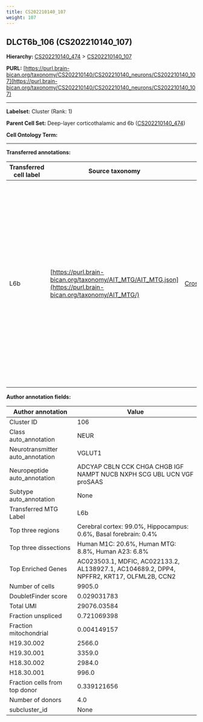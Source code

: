 ```yaml
---
title: CS202210140_107
weight: 107
---
```

## DLCT6b_106 (CS202210140_107)
<b>Hierarchy: </b>
[CS202210140_474](../CS202210140_474) >
[CS202210140_107](../CS202210140_107)

**PURL:** [https://purl.brain-bican.org/taxonomy/CS202210140/CS202210140_neurons/CS202210140_107](https://purl.brain-bican.org/taxonomy/CS202210140/CS202210140_neurons/CS202210140_107)

---


**Labelset:** Cluster (Rank: 1)

**Parent Cell Set:** Deep-layer corticothalamic and 6b ([CS202210140_474](../CS202210140_474))



**Cell Ontology Term:** 

[MARKER GENES.]: #


---

[TRANSFERRED ANNOTATIONS.]: #


**Transferred annotations:**

| Transferred cell label | Source taxonomy | Source node accession | Algorithm name | Comment |
|------------------------|-----------------|-----------------------|----------------|---------|
|L6b|[https://purl.brain-bican.org/taxonomy/AIT_MTG/AIT_MTG.json](https://purl.brain-bican.org/taxonomy/AIT_MTG/)|[CrossArea_subclass:7b6e7cc097](https://purl.brain-bican.org/taxonomy/AIT_MTG/CrossArea_subclass_7b6e7cc097)||We performed PCA (50 components) on our full dataset, trained a random forest classifier (scikit-learn, class_ weight=‘balanced’, max_depth=50) on the MTG labels, and then predicted labels for all cells. We labeled each cluster with the mode of its constituent cells if two conditions were met: more than 0.8 of predicted labels matched the mode, and the mean probability of these pre- dictions was greater than 0.8.|

[AUTHOR ANNOTATION FIELDS.]: #


**Author annotation fields:**

| Author annotation | Value |
|-------------------|-------|
|Cluster ID|106|
|Class auto_annotation|NEUR|
|Neurotransmitter auto_annotation|VGLUT1|
|Neuropeptide auto_annotation|ADCYAP CBLN CCK CHGA CHGB IGF NAMPT NUCB NXPH SCG UBL UCN VGF proSAAS|
|Subtype auto_annotation|None|
|Transferred MTG Label|L6b|
|Top three regions|Cerebral cortex: 99.0%, Hippocampus: 0.6%, Basal forebrain: 0.4%|
|Top three dissections|Human M1C: 20.6%, Human MTG: 8.8%, Human A23: 6.8%|
|Top Enriched Genes|AC023503.1, MDFIC, AC022133.2, AL138927.1, AC104689.2, DPP4, NPFFR2, KRT17, OLFML2B, CCN2|
|Number of cells|9905.0|
|DoubletFinder score|0.029031783|
|Total UMI|29076.03584|
|Fraction unspliced|0.721069398|
|Fraction mitochondrial|0.004149157|
|H19.30.002|2566.0|
|H19.30.001|3359.0|
|H18.30.002|2984.0|
|H18.30.001|996.0|
|Fraction cells from top donor|0.339121656|
|Number of donors|4.0|
|subcluster_id|None|
